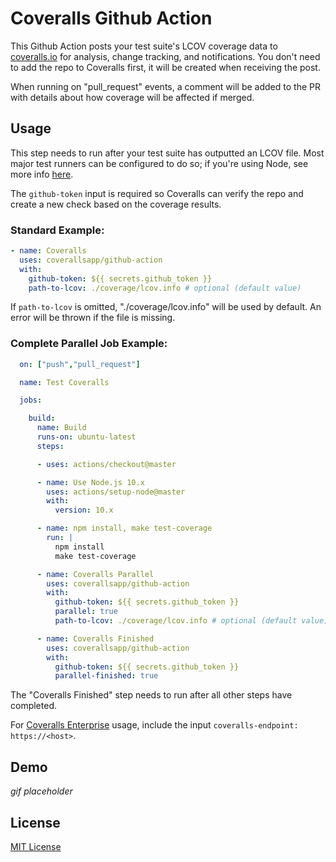 # Coveralls Github Action

This Github Action posts your test suite's LCOV coverage data to [coveralls.io](https://coveralls.io) for analysis, change tracking, and notifications. You don't need to add the repo to Coveralls first, it will be created when receiving the post.

When running on "pull_request" events, a comment will be added to the PR with details about how coverage will be affected if merged.

## Usage

This step needs to run after your test suite has outputted an LCOV file. Most major test runners can be configured to do so; if you're using Node, see more info [here](https://github.com/nickmerwin/node-coveralls).

The `github-token` input is required so Coveralls can verify the repo and create a new check based on the coverage results.

### Standard Example:

```yaml
- name: Coveralls
  uses: coverallsapp/github-action
  with:
    github-token: ${{ secrets.github_token }}
    path-to-lcov: ./coverage/lcov.info # optional (default value)
```

If `path-to-lcov` is omitted, "./coverage/lcov.info" will be used by default. An error will be thrown if the file is missing.

### Complete Parallel Job Example:

```yaml
  on: ["push","pull_request"]

  name: Test Coveralls

  jobs:

    build:
      name: Build
      runs-on: ubuntu-latest
      steps:

      - uses: actions/checkout@master

      - name: Use Node.js 10.x
        uses: actions/setup-node@master
        with:
          version: 10.x

      - name: npm install, make test-coverage
        run: |
          npm install
          make test-coverage

      - name: Coveralls Parallel
        uses: coverallsapp/github-action
        with:
          github-token: ${{ secrets.github_token }}
          parallel: true
          path-to-lcov: ./coverage/lcov.info # optional (default value)

      - name: Coveralls Finished
        uses: coverallsapp/github-action
        with:
          github-token: ${{ secrets.github_token }}
          parallel-finished: true
```

The "Coveralls Finished" step needs to run after all other steps have completed.

For [Coveralls Enterprise](https://enterprise.coveralls.io) usage, include the input `coveralls-endpoint: https://<host>`.

## Demo

_gif placeholder_

## License

[MIT License](LICENSE)

